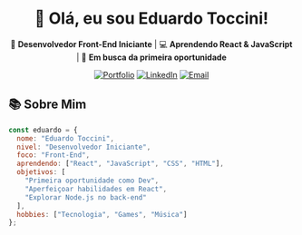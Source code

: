 <div align="center">

# 👋 Olá, eu sou Eduardo Toccini!

🎯 **Desenvolvedor Front-End Iniciante** | 💻 **Aprendendo React & JavaScript** | 🚀 **Em busca da primeira oportunidade**

[![Portfolio](https://img.shields.io/badge/🌐_Portfolio-8B5CF6?style=for-the-badge&logo=netlify&logoColor=white)](https://toccini.netlify.app)
[![LinkedIn](https://img.shields.io/badge/💼_LinkedIn-0077B5?style=for-the-badge&logo=linkedin&logoColor=white)](https://www.linkedin.com/in/eduardo-toccini)
[![Email](https://img.shields.io/badge/📧_Email-D14836?style=for-the-badge&logo=gmail&logoColor=white)](mailto:eduardo.toccini@outlook.com.br)

</div>

## 📚 **Sobre Mim**

```javascript
const eduardo = {
  nome: "Eduardo Toccini",
  nivel: "Desenvolvedor Iniciante",
  foco: "Front-End",
  aprendendo: ["React", "JavaScript", "CSS", "HTML"],
  objetivos: [
    "Primeira oportunidade como Dev",
    "Aperfeiçoar habilidades em React",
    "Explorar Node.js no back-end"
  ],
  hobbies: ["Tecnologia", "Games", "Música"]
};
